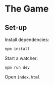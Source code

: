 # The Game

## Set-up

Install dependencies:

    npm install

Start a watcher:

    npm run dev

Open `index.html`
